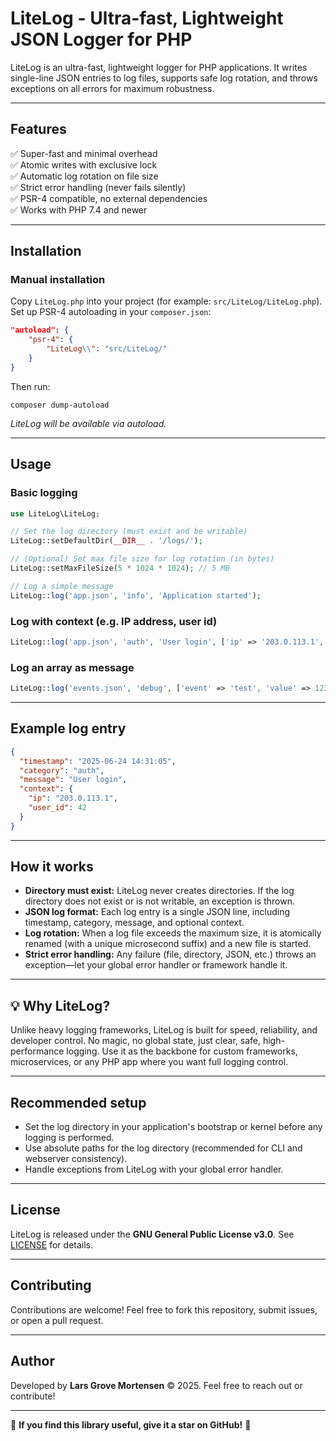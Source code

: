# LiteLog - Ultra-fast, Lightweight JSON Logger for PHP

LiteLog is an ultra-fast, lightweight logger for PHP applications. It writes single-line JSON entries to log files, supports safe log rotation, and throws exceptions on all errors for maximum robustness.

---

## Features

✅ Super-fast and minimal overhead\
✅ Atomic writes with exclusive lock\
✅ Automatic log rotation on file size\
✅ Strict error handling (never fails silently)\
✅ PSR-4 compatible, no external dependencies\
✅ Works with PHP 7.4 and newer

---

## Installation

### Manual installation

Copy `LiteLog.php` into your project (for example: `src/LiteLog/LiteLog.php`). Set up PSR-4 autoloading in your `composer.json`:

```json
"autoload": {
    "psr-4": {
        "LiteLog\\": "src/LiteLog/"
    }
}
```

Then run:

```
composer dump-autoload
```

*LiteLog will be available via autoload.*

---

## Usage

### Basic logging

```php
use LiteLog\LiteLog;

// Set the log directory (must exist and be writable)
LiteLog::setDefaultDir(__DIR__ . '/logs/');

// (Optional) Set max file size for log rotation (in bytes)
LiteLog::setMaxFileSize(5 * 1024 * 1024); // 5 MB

// Log a simple message
LiteLog::log('app.json', 'info', 'Application started');
```

### Log with context (e.g. IP address, user id)

```php
LiteLog::log('app.json', 'auth', 'User login', ['ip' => '203.0.113.1', 'user_id' => 42]);
```

### Log an array as message

```php
LiteLog::log('events.json', 'debug', ['event' => 'test', 'value' => 1234]);
```

---

## Example log entry

```json
{
  "timestamp": "2025-06-24 14:31:05",
  "category": "auth",
  "message": "User login",
  "context": {
    "ip": "203.0.113.1",
    "user_id": 42
  }
}
```

---

## How it works

- **Directory must exist:** LiteLog never creates directories. If the log directory does not exist or is not writable, an exception is thrown.
- **JSON log format:** Each log entry is a single JSON line, including timestamp, category, message, and optional context.
- **Log rotation:** When a log file exceeds the maximum size, it is atomically renamed (with a unique microsecond suffix) and a new file is started.
- **Strict error handling:** Any failure (file, directory, JSON, etc.) throws an exception—let your global error handler or framework handle it.

---

## 💡 Why LiteLog?

Unlike heavy logging frameworks, LiteLog is built for speed, reliability, and developer control. No magic, no global state, just clear, safe, high-performance logging. Use it as the backbone for custom frameworks, microservices, or any PHP app where you want full logging control.

---

## Recommended setup

- Set the log directory in your application's bootstrap or kernel before any logging is performed.
- Use absolute paths for the log directory (recommended for CLI and webserver consistency).
- Handle exceptions from LiteLog with your global error handler.

---

## License

LiteLog is released under the **GNU General Public License v3.0**. See [LICENSE](LICENSE) for details.

---

## Contributing

Contributions are welcome! Feel free to fork this repository, submit issues, or open a pull request.

---

## Author

Developed by **Lars Grove Mortensen** © 2025. Feel free to reach out or contribute!

---

🌟 **If you find this library useful, give it a star on GitHub!** 🌟

